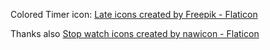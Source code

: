 Colored Timer icon:
<a href="https://www.flaticon.com/free-icons/late" title="Late icons">Late icons created by Freepik - Flaticon</a>

Thanks also
<a href="https://www.flaticon.com/free-icons/stop-watch" title="stop watch icons">Stop watch icons created by nawicon - Flaticon</a>
